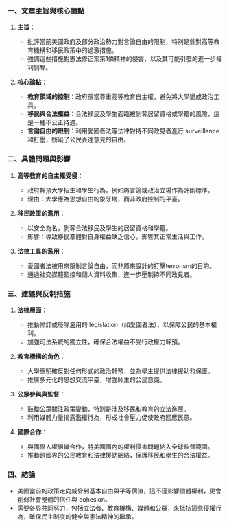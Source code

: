 ### 一、文章主旨與核心論點

1. **主旨**：
   - 批評當前美國政府及部分政治勢力對言論自由的限制，特別是針對高等教育機構和移民政策中的過激措施。
   - 強調這些措施對憲法修正案第1條精神的侵害，以及其可能引發的進一步權利剝奪。

2. **核心論點**：
   - **教育領域的控制**：政府應當尊重高等教育自主權，避免將大學變成政治工具。
   - **移民與合法權益**：合法移民及學生面臨被剝奪居留資格或學籍的風險，這是一種不公正待遇。
   - **言論自由的限制**：利用愛國者法等法律對持不同政見者進行 surveillance 和打壓，妨礙了公民表達意見的自由。

### 二、具體問題與影響

1. **高等教育的自主權受侵**：
   - 政府幹預大學招生和學生行為，例如將言論或政治立場作為評斷標準。
   - 理由：大學應為思想自由的象牙塔，而非政府控制的平臺。

2. **移民政策的濫用**：
   - 以安全為名，剝奪合法移民及學生的居留資格和學籍。
   - 影響：導致移民羣體對自身權益缺乏信心，影響其正常生活與工作。

3. **法律工具的濫用**：
   - 愛國者法被用來限制言論自由，而非原來設計的打擊terrorism的目的。
   - 通過社交媒體監控和個人資料收集，進一步壓制持不同政見者。

### 三、建議與反制措施

1. **法律層面**：
   - 推動修訂或廢除濫用的 législation（如愛國者法），以保障公民的基本權利。
   - 加強司法系統的獨立性，確保合法權益不受行政權力幹預。

2. **教育機構的角色**：
   - 大學應明確反對任何形式的政治幹預，並為學生提供法律援助和保護。
   - 推廣多元化的思想交流平臺，增強師生的公民意識。

3. **公眾參與與監督**：
   - 鼓勵公眾關注政策變動，特別是涉及移民和教育的立法進展。
   - 利用媒體力量揭露濫權行為，形成社會壓力促使政府回應民意。

4. **國際合作**：
   - 與國際人權組織合作，將美國國內的權利侵害問題納入全球監督範圍。
   - 推動跨國界的公民教育和法律援助網絡，保護移民和學生的合法權益。

### 四、結論

- 美國當前的政策走向威脅到基本自由與平等價值，這不僅影響個體權利，更會削弱社會整體的信任與 cohesion。
- 需要各界共同努力，包括立法者、教育機構、媒體和公眾，來抵抗這些侵權行為，確保民主制度的健全與憲法精神的繼承。